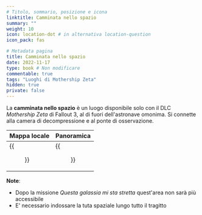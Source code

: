 ```yaml
---
# Titolo, sommario, posizione e icona
linktitle: Camminata nello spazio
summary: ""
weight: 10
icon: location-dot # in alternativa location-question
icon_pack: fas

# Metadata pagina
title: Camminata nello spazio
date: 2022-11-17
type: book # Non modificare
commentable: true
tags: "Luoghi di Mothership Zeta"
hidden: true
private: false 
---
```


<div class="fo3">

La **camminata nello spazio** è un luogo disponibile solo con il DLC *Mothership Zeta* di Fallout 3, al di fuori dell'astronave omonima. Si connette alla camera di decompressione e al ponte di osservazione.
 

| Mappa locale | Panoramica |
| ------------ | ---------- |
| {{<figure src="fo3/Space_Walk_map.webp">}}            |   {{<figure src="fo3/Space_Walk.webp">}}        |


**Note**:
- Dopo la missione *Questa galassia mi sta stretta* quest'area non sarà più accessibile
- E' necessario indossare la tuta spaziale lungo  tutto il tragitto

</div>